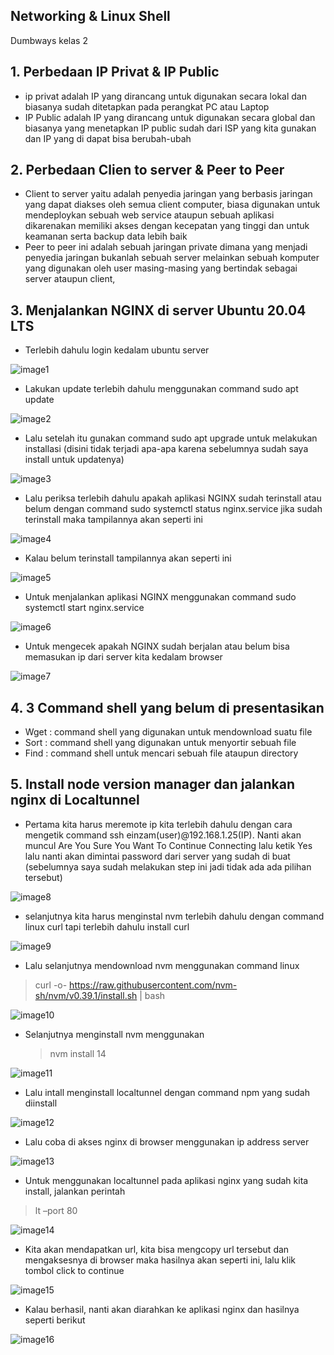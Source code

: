 ## Networking & Linux Shell
Dumbways kelas 2

## 1.	Perbedaan IP Privat & IP Public
-	ip privat adalah IP yang dirancang untuk digunakan secara lokal dan biasanya sudah ditetapkan pada perangkat PC atau Laptop
-	IP Public adalah IP yang dirancang untuk digunakan secara global dan biasanya yang menetapkan IP public sudah dari ISP yang kita gunakan dan IP yang di dapat bisa berubah-ubah
## 2.	Perbedaan Clien to server & Peer to Peer
-	Client to server yaitu adalah penyedia jaringan yang berbasis jaringan yang dapat diakses oleh semua client computer, biasa digunakan untuk mendeploykan sebuah web service ataupun sebuah aplikasi dikarenakan memiliki akses dengan kecepatan yang tinggi dan untuk keamanan serta backup data lebih baik
-	Peer to peer ini adalah sebuah jaringan private dimana yang menjadi penyedia jaringan bukanlah sebuah server melainkan sebuah komputer yang digunakan oleh user masing-masing yang bertindak sebagai server ataupun client,
## 3.	Menjalankan NGINX di server Ubuntu 20.04 LTS
-	Terlebih dahulu login kedalam ubuntu server 

![image1](https://user-images.githubusercontent.com/68781074/212066622-05430e8e-0a48-4312-aa5e-5002845aed09.png)
-	Lakukan update terlebih dahulu menggunakan command sudo apt update

![image2](https://user-images.githubusercontent.com/68781074/212066664-9d7a8cad-a937-4b1b-b450-41ef5e4155ff.png)
-	Lalu setelah itu gunakan command sudo apt upgrade untuk melakukan installasi (disini tidak terjadi apa-apa karena sebelumnya sudah saya install untuk updatenya)

![image3](https://user-images.githubusercontent.com/68781074/212066692-1cead49e-0092-4153-98b2-28e6186cbd82.png)
-	Lalu periksa terlebih dahulu apakah aplikasi NGINX sudah terinstall atau belum dengan command sudo systemctl status nginx.service jika sudah terinstall maka tampilannya akan seperti ini

![image4](https://user-images.githubusercontent.com/68781074/212066715-b82ce672-659b-4cfe-acda-4113b1e87227.png)
-	Kalau belum terinstall tampilannya akan seperti ini

![image5](https://user-images.githubusercontent.com/68781074/212066731-601d34d4-581f-4a9b-a925-813e11abfeed.png)
-	Untuk menjalankan aplikasi NGINX menggunakan command sudo systemctl start nginx.service

![image6](https://user-images.githubusercontent.com/68781074/212066750-ec1725e9-3163-4f06-ba9f-891617b042fa.png)
-	Untuk mengecek apakah NGINX sudah berjalan atau belum bisa memasukan ip dari server kita kedalam browser

![image7](https://user-images.githubusercontent.com/68781074/212066928-6a85ff99-5637-4fb5-9529-8d8cd0dc3ae0.png)
## 4.	3 Command shell yang belum di presentasikan
-	Wget : command shell yang digunakan untuk mendownload suatu file
-	Sort : command shell yang digunakan untuk menyortir sebuah file
-	Find : command shell untuk mencari sebuah file ataupun directory

## 5.	Install node version manager dan jalankan nginx di Localtunnel
-	Pertama kita harus meremote ip kita terlebih dahulu dengan cara mengetik command ssh einzam(user)@192.168.1.25(IP). Nanti akan muncul Are You Sure You Want To Continue  Connecting lalu ketik Yes lalu nanti akan dimintai password dari server yang sudah di buat (sebelumnya saya sudah melakukan step ini jadi tidak ada ada pilihan tersebut)

![image8](https://user-images.githubusercontent.com/68781074/212067099-4b2102f0-b6b0-41d2-97c2-49ae58febfbf.png)
-	selanjutnya kita harus menginstal nvm terlebih dahulu dengan command linux curl tapi terlebih dahulu install curl

![image9](https://user-images.githubusercontent.com/68781074/212067166-5ed5d9df-62f4-4c97-94f7-80cf966d9984.png)
-	Lalu selanjutnya mendownload nvm menggunakan command linux
>curl -o- https://raw.githubusercontent.com/nvm-sh/nvm/v0.39.1/install.sh | bash

![image10](https://user-images.githubusercontent.com/68781074/212067199-c62505c3-39bf-42c6-b41b-9f5252d4c155.png)
-	Selanjutnya menginstall nvm menggunakan 
	>nvm install 14

![image11](https://user-images.githubusercontent.com/68781074/212067298-6b3866a8-cda2-461c-ac14-41b32c8281a7.png)
-	Lalu intall menginstall localtunnel dengan command npm yang sudah diinstall

![image12](https://user-images.githubusercontent.com/68781074/212067331-dd5b93c0-920b-462f-b81d-7544de98d893.png)
-	Lalu coba di akses nginx di browser menggunakan ip address server

![image13](https://user-images.githubusercontent.com/68781074/212067389-fef2c0f5-f68a-49d6-b638-08bad43d24f1.png)
-	Untuk menggunakan localtunnel pada aplikasi nginx yang sudah kita install, jalankan perintah
>lt –port 80

![image14](https://user-images.githubusercontent.com/68781074/212067413-30e985bd-91c7-414d-b0fe-399c17592a4b.png)
-	Kita akan mendapatkan url, kita bisa mengcopy url tersebut dan mengaksesnya di browser maka hasilnya akan seperti ini, lalu klik tombol click to continue

![image15](https://user-images.githubusercontent.com/68781074/212067436-d9f187df-9002-45b3-84dc-ee68ead25443.png)
-	Kalau berhasil, nanti akan diarahkan ke aplikasi nginx dan hasilnya seperti berikut

 ![image16](https://user-images.githubusercontent.com/68781074/212067477-4e9c3f1d-c7a5-443f-8187-29ef620e18f4.png)

 
